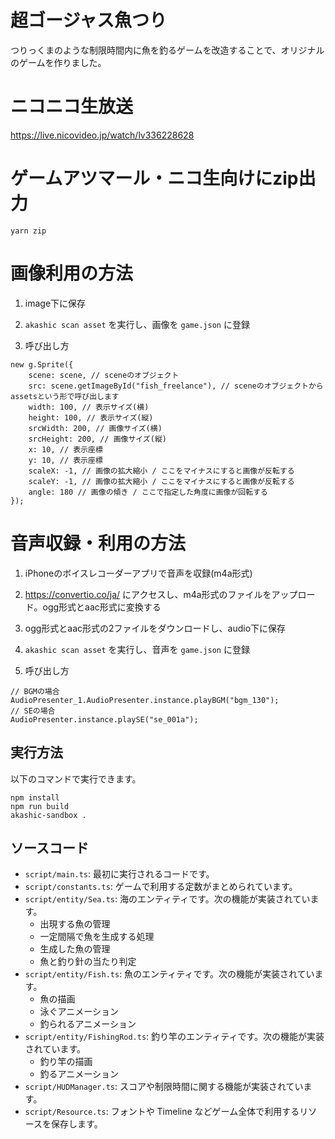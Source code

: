 # 超ゴージャス魚つり

つりっくまのような制限時間内に魚を釣るゲームを改造することで、オリジナルのゲームを作りました。

# ニコニコ生放送
https://live.nicovideo.jp/watch/lv336228628

# ゲームアツマール・ニコ生向けにzip出力

```
yarn zip
```

# 画像利用の方法
1. image下に保存
1. `akashic scan asset` を実行し、画像を `game.json` に登録

1. 呼び出し方

```
new g.Sprite({
    scene: scene, // sceneのオブジェクト
    src: scene.getImageById("fish_freelance"), // sceneのオブジェクトからassetsという形で呼び出します
    width: 100, // 表示サイズ(横)
    height: 100, // 表示サイズ(縦)
    srcWidth: 200, // 画像サイズ(横)
    srcHeight: 200, // 画像サイズ(縦)
    x: 10, // 表示座標
    y: 10, // 表示座標
    scaleX: -1, // 画像の拡大縮小 / ここをマイナスにすると画像が反転する
    scaleY: -1, // 画像の拡大縮小 / ここをマイナスにすると画像が反転する
    angle: 180 // 画像の傾き / ここで指定した角度に画像が回転する
});
```

# 音声収録・利用の方法
1. iPhoneのボイスレコーダーアプリで音声を収録(m4a形式)
1. https://convertio.co/ja/ にアクセスし、m4a形式のファイルをアップロード。ogg形式とaac形式に変換する
1. ogg形式とaac形式の2ファイルをダウンロードし、audio下に保存
1. `akashic scan asset` を実行し、音声を `game.json` に登録

1. 呼び出し方

```
// BGMの場合
AudioPresenter_1.AudioPresenter.instance.playBGM("bgm_130");
// SEの場合
AudioPresenter.instance.playSE("se_001a");
```

## 実行方法

以下のコマンドで実行できます。

```
npm install
npm run build
akashic-sandbox .
```

## ソースコード

- `script/main.ts`: 最初に実行されるコードです。
- `script/constants.ts`: ゲームで利用する定数がまとめられています。
- `script/entity/Sea.ts`: 海のエンティティです。次の機能が実装されています。
  - 出現する魚の管理
  - 一定間隔で魚を生成する処理
  - 生成した魚の管理
  - 魚と釣り針の当たり判定
- `script/entity/Fish.ts`: 魚のエンティティです。次の機能が実装されています。
  - 魚の描画
  - 泳ぐアニメーション
  - 釣られるアニメーション
- `script/entity/FishingRod.ts`: 釣り竿のエンティティです。次の機能が実装されています。
  - 釣り竿の描画
  - 釣るアニメーション
- `script/HUDManager.ts`: スコアや制限時間に関する機能が実装されています。
- `script/Resource.ts`: フォントや Timeline などゲーム全体で利用するリソースを保存します。
